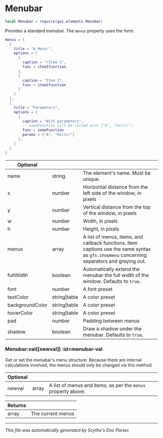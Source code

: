 # Menubar
```lua
local Menubar = require(gui.elements.Menubar)
```
Provides a standard menubar. The `menus` property uses the form:
```lua
menus = {
  {
    title = "A Menu!",
    options = {
      {
        caption = "!Item 1",
        func = item1function
      },
      {
        caption = "Item 2",
        func = item2function
      }
    }
  },
  {
    title = "Parameters",
    options = {
      {
        caption = "With parameters",
        -- someFunction will be called with ("A", "hello!")
        func = someFunction
        params = {"A", "hello!"}
      },
    }
  }
}
```

| **Optional** | []() | []() |
| --- | --- | --- |
| name | string | The element's name. Must be unique. |
| x | number | Horizontal distance from the left side of the window, in pixels |
| y | number | Vertical distance from the top of the window, in pixels |
| w | number | Width, in pixels |
| h | number | Height, in pixels |
| menus | array | A list of menus, items, and callback functions. Item captions use the same syntax as `gfx.showmenu` concerning separators and greying out. |
| fullWidth | boolean | Automatically extend the menubar the full width of the window. Defaults to `true`. |
| font | number | A font preset |
| textColor | string&#124;table | A color preset |
| backgroundColor | string&#124;table | A color preset |
| hoverColor | string&#124;table | A color preset |
| pad | number | Padding between menus |
| shadow | boolean | Draw a shadow under the menubar. Defaults to `true`. |

<section class="segment">

### Menubar:val([newval]) :id=menubar-val

Get or set the menubar's menu structure. Because there are internal calculations
involved, the menus should only be changed via this method.

| **Optional** | []() | []() |
| --- | --- | --- |
| newval | array | A list of menus and items, as per the `menus` property above. |

| **Returns** | []() |
| --- | --- |
| array | The current menus |

</section>

----
_This file was automatically generated by Scythe's Doc Parser._
